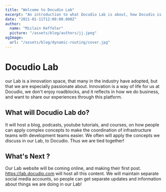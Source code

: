 ```yaml
---
title: "Welcome to Docudio Lab"
excerpt: "An introduction to what Docudio Lab is about, how Docudio is closely tied to it, and how others can learn more about it."
date: "2021-01-11T12:00:00.000Z"
author:
  name: "Miclain Keffeler"
  picture: "/assets/blog/authors/jj.jpeg"
ogImage:
  url: "/assets/blog/dynamic-routing/cover.jpg"
---
```


# Docudio Lab
our Lab is a innovation space, that many in the industry have adopted, but that we are especially passionate about. Innovation is a way of life for us at Docudio, we don't enjoy roadblocks, and it reflects in how we do business, and want to share our experiences through this platform.

## What will Docudio Lab do?
It will host a blog, podcasts, youtube tutorials, and courses, on how people can apply complex concepts to make the coordination of infrastructure teams with development teams easier. We often will apply the concepts we discuss in our Lab, to Docudio. Thus we are tied together!


## What's Next ? 
Our Lab website will be coming online, and making their first post. https://lab.docudio.com will host all this content. We will maintain separate social media accounts, so people can get separate updates and information about things we are doing in our Lab!